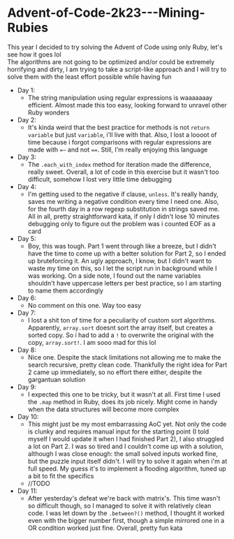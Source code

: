 # Advent-of-Code-2k23---Mining-Rubies

This year I decided to try solving the Advent of Code using only Ruby, let's see how it goes lol <br>
The algorithms are not going to be optimized and/or could be extremely horrifying and dirty, I am trying to take a script-like approach and I will try to solve them with the least effort possible while having fun<br>

- Day 1:
  - The string manipulation using regular expressions is waaaaaaay efficient. Almost made this too easy, looking forward to unravel other Ruby wonders
- Day 2:
  - It's kinda weird that the best practice for methods is not ```return variable``` but just ```variable```, i'll live with that. Also, I lost a loooot of time because i forgot comparisons with regular expressions are made with ```=~``` and not ```==```. Still, I'm really enjoying this language
- Day 3:
  - The ```.each_with_index``` method for iteration made the difference, really sweet. Overall, a lot of code in this exercise but it wasn't too difficult, somehow I lost very little time debugging
- Day 4:
  - I'm getting used to the negative if clause, ```unless```. It's really handy, saves me writing a negative condition every time I need one. Also, for the fourth day in a row regexp substitution in strings saved me. All in all, pretty straightforward kata, if only I didn't lose 10 minutes debugging only to figure out the problem was i counted EOF as a card
- Day 5:
  - Boy, this was tough. Part 1 went through like a breeze, but I didn't have the time to come up with a better solution for Part 2, so I ended up bruteforcing it. An ugly approach, I know, but I didn't want to waste my time on this, so I let the script run in background while I was working. On a side note, I found out the name variables shouldn't have uppercase letters per best practice, so I am starting to name them accordingly
- Day 6:
  - No comment on this one. Way too easy
- Day 7:
  - I lost a shit ton of time for a peculiarity of custom sort algorithms. Apparently, ```array.sort``` doesnt sort the array itself, but creates a sorted copy. So i had to add a ```!``` to overwrite the original with the copy, ```array.sort!```. I am sooo mad for this lol
- Day 8:
  - Nice one. Despite the stack limitations not allowing me to make the search recursive, pretty clean code. Thankfully the right idea for Part 2 came up immediately, so no effort there either, despite the gargantuan solution 
- Day 9:
  - I expected this one to be tricky, but it wasn't at all. First time I used the ```.map``` method in Ruby, does its job nicely. Might come in handy when the data structures will become more complex
- Day 10:
  - This might just be my most embarrassing AoC yet. Not only the code is clunky and requires manual input for the starting point (I told myself I would update it when I had finished Part 2), I also struggled a lot on Part 2. I was so tired and I couldn't come up with a solution, although I was close enough: the small solved inputs worked fine, but the puzzle input itself didn't. I will try to solve it again when i'm at full speed. My guess it's to implement a flooding algorithm, tuned up a bit to fit the specifics
  - //TODO
- Day 11:
  - After yesterday's defeat we're back with matrix's. This time wasn't so difficult though, so I managed to solve it with relatively clean code. I was let down by the ```.between?()``` method, I thought it worked even with the bigger number first, though a simple mirrored one in a OR condition worked just fine. Overall, pretty fun kata
